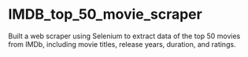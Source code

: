 # IMDB_top_50_movie_scraper
Built a web scraper using Selenium to extract data of the top 50 movies from IMDb, including movie titles, release years, duration, and ratings.
